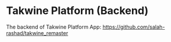 # Takwine Platform (Backend)
The backend of Takwine Platform App: https://github.com/salah-rashad/takwine_remaster
